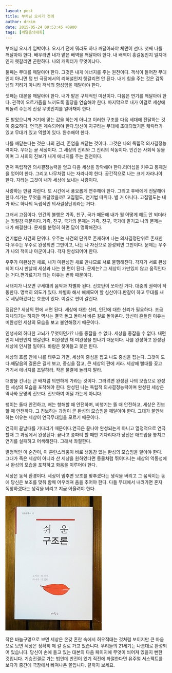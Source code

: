 ```yaml
---
layout: post
title: 부처님 오시기 전에
author: drkim
date: 2015-05-24 09:53:45 +0900
tags: [깨달음의대화]
---
```

부처님 오시기 임박이다. 오시기 전에 뭐라도 하나 깨달아놔야 체면이 선다. 첫째 나를 깨달아야 한다. 배우라면 내가 맡은 배역을 깨달아야 한다. 내 배역이 홍길동인지 일지매인지 헷갈리면 곤란하다. 나의 캐릭터가 무엇이냐다.

  


둘째는 무대를 깨달아야 한다. 그것은 내게 에너지를 주는 원천이다. 객석이 들어찬 무대인지 아니면 텅 빈 극장에서의 리허설인지 헷갈리면 안 된다. 내게 힘을 주는 것은 감독님의 격려가 아니라 객석의 함성임을 깨달아야 한다.

  


셋째는 대본을 깨달아야 한다. 내가 맡은 구체적인 미션이다. 다음은 연기를 깨달아야 한다. 관객이 오르가즘을 느끼도록 밀당을 연습해야 한다. 마지막으로 내가 이걸로 세상에 되돌려 주는게 진정 무엇인지를 알아채야 한다.

  


돈 받았으니까 거기에 맞는 값을 하는게 아니고 이러한 구조를 다음 세대에 전달하는 것이 중요하다. 연극은 계속되어야 한다.당신이 지구라는 무대에 초대되었거든 캐릭터가 있고 무대가 있고 역할이 있다. 완수해야 한다.

  


나를 깨닫는다는 것은 나의 권리, 존엄을 깨닫는 것이다. 그것은 나의 독립적 의사결정능력이다. 무대는 곧 세상이다. 그 세상의 진리와 그 진리의 작동이다. 인간은 사회적 동물이며 그 사회의 진보가 내게 에너지를 주는 원천이다.

  


먼저 독립적인 의사결정능력을 얻고 다음 세상을 장악해야 한다.리더십을 키우고 통제권을 얻어야 한다. 그리고 나무처럼 나는 자라나야 한다. 공간적으로 나는 크게 자라나야 한다. 자라는 그것이 내가 세상에 보내는 사랑이다.

  


사랑하는 만큼 자란다. 또 시간에서 풍요롭게 연주해야 한다. 그리고 후배에게 전달해야 한다.석가는 무엇을 깨달았을까? 고집멸도, 연기법 따위다. 별 거 아니다. 고집멸도는 내가 바로 하나의 독립적인 의사결정단위라는 거다.

  


그래서 고집이다. 인간의 불행은 가족, 친구, 국가 때문에 내가 뭘 어떻게 해도 안 되더라는 좌절감 때문이다.가족, 친구, 국가의 문제는 가족, 친구, 국가에 맡기고 나의 문제는 내가 해결한다. 문제를 분명히 하면 답이 명확해진다.

  


연기법은 사건의 단위다. 우주는 사건의 단위로 존재하며 나는 의사결정단위로 존재한다.우주는 우주로 완성되면 그만이고, 나는 나 자신으로 완성되면 그만이다. 문제는 우주가 나의 적이냐 아군이냐다. 각자 완성되어야 한다.

  


우주가 미완성인 채로, 내가 미완성인 채로 만나므로 서로 불행해진다. 각자가 서로 완성되어 다시 만날때 세상과 나는 한 편이 된다. 문제는? 그 세상이 가만있지 않고 움직인다는 거다.편가르기가 되는 이유는 변화 때문이다.

  


서태지가 나오면 구세대의 음악과 차별화 된다. 신호탄이 쏘아진 거다. 대중의 권력이 작동한다. 명백히 의도가 있다. 차별화 해서 해체모여 할 심산이다.판갈이 하고 무대를 새로 세팅하겠다는 흐름이 있다. 이걸로 편이 갈린다.

  


정답은? 세상의 편에 서면 된다. 세상에 대한 신뢰, 인간에 대한 신뢰가 필요하다. 조금 지체되기는 하지만 역사는 결국 돌고 돌아서 바른 길로 돌아온다. 당신이 흔들린 이유는 미완성인 세상의 모습을 보고 불안해졌기 때문이다.

  


인생사의 허다한 고뇌가 무엇이던가? 나를 종잡을 수 없다. 세상을 종잡을 수 없다. 내편인지 네편인지 헷갈린다. 미완성인 채 미완성을 만나기 때문이다. 나를 완성하고 완성된 세상에 인사할 일이다. 바람은 잦아들고 꽃은 핀다.

  


세상의 흐름 안에 나를 태우고 가면, 세상이 중심을 잡고 나도 중심을 잡는다. 그것이 도다.깨달음의 결론은 길게 보고, 중심을 잡고, 큰 세상의 편에 서라. 세상에 빨대를 꽂고 거기서 에너지를 조달하라. 작은 물결에 놀라지 말라.

  


대양을 건너는 큰 배처럼 의연하게 가라는 것이다. 그러려면 완성된 나의 모습으로 완성된 세상의 모습을 포착해야 한다. 완성된 나는 독립적 의사결정능력이며 완성된 세상은 역사와 문명의 진보다. 진보하여 어딜 가는게 아니다.

  


팽이는 돌때 안전하고, 배는 항해할 때 안전하며, 비행기는 뜰 때 안전하고, 세상은 진보할 때 안전하다. 그 진보하는 과정이 곧 완성의 모습임을 깨달아야 한다. 그대가 불안해 하는 이유는 세상이 연극무대임을 모르기 때문이다.

  


연극이 끝날때를 기다리기 때문이다.연극은 끝나야 완성되는게 아니고 열정적으로 연극할때 그 과정에서 완성된다. 끝나고 쫑파티 할 때만 기다리다가 당신은 애드립을 놓치고 연기를 실패하고 어색해진다. 그래서 좌절한다.

  


열정적인 이 순간이, 이 혼란스러움이 바로 생동감 있는 완성의 모습임을 알아야 한다. 그대가 죽은 세상이 아니라 산 세상을 원하였다면 동물처럼 뛰어다니는 세상의 역동성에서 완성의 모습을 포착하고 화음을 이루어야 한다.

  


세상은 동적 환경이다. 세상이 멈추면 보조를 맞추겠다는 생각을 버리고 그 움직이는 동에 당신은 보조를 맞춰 함께 어우러져 춤을 추어야 한다. 다들 무대에서 내려가면 혼자 독창하겠다는 생각을 버리고 지금 어울려야 한다.

  


  


![DSC01488.JPG](files/attach/images/198/431/594/DSC01488.JPG)

  


작은 바늘구멍으로 보면 세상은 온갖 혼란 속에서 허우적대는 것처럼 보이지만 큰 마음으로 보면 세상은 정확히 제 갈 길로 가고 있습니다. 우리들의 21세기는 나름대로 완성되어 있습니다. 당신이 손에 들고 있는 대본의 다음 페이지에 무엇이 씌어져 있을지 뻔한 것입니다. 기승전결로 가는 법인데 반전이 있기 직전에 좌절한다면 유주얼 서스펙트를 보다가 중간에 극장에서 빠져나온 꼴입니다. 끝까지 보세요.